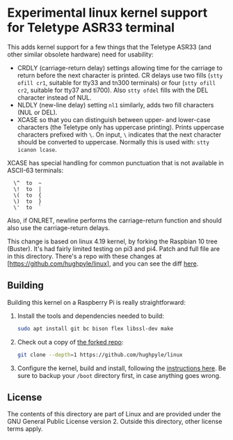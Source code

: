 # Experimental linux kernel support for Teletype ASR33 terminal

This adds kernel support for a few things that the
Teletype ASR33 (and other similar obsolete hardware)
need for usability:

* CRDLY (carriage-return delay) settings allowing
  time for the carriage to return before the next
  character is printed.  CR delays use two fills
  (`stty ofill cr1`, suitable for tty33 and tn300
  terminals) or four (`stty ofill cr2`, suitable
  for tty37 and ti700). Also `stty ofdel` fills
  with the DEL character instead of NUL.
* NLDLY (new-line delay) setting `nl1` similarly,
  adds two fill characters (NUL or DEL).
* XCASE so that you can distinguish between upper-
  and lower-case characters (the Teletype only has
  uppercase printing).  Prints uppercase characters
  prefixed with `\`.  On input, `\` indicates that
  the next character should be converted to uppercase.
  Normally this is used with: `stty icanon lcase`.

XCASE has special handling for common punctuation that is not
available in ASCII-63 terminals:
```
  \^  to  ~
  \!  to  |
  \(  to  {
  \)  to  }
  \'  to  `
```

Also, if ONLRET, newline performs the carriage-return function
and should also use the carriage-return delays.

This change is based on linux 4.19 kernel, by forking the Raspbian 10 tree (Buster).
It's had fairly limited testing on pi3 and pi4.  Patch and full file are in this directory.
There's a repo with these changes at [https://github.com/hughpyle/linux],
and you can see the diff [here](https://github.com/raspberrypi/linux/compare/rpi-4.19.y...hughpyle:teletype).

## Building

Building this kernel on a Raspberry Pi is really straightforward:

1. Install the tools and dependencies needed to build:
    ```bash
    sudo apt install git bc bison flex libssl-dev make
    ```
        
1. Check out a copy of [the forked repo](https://github.com/hughpyle/linux): 
    ```bash
    git clone --depth=1 https://github.com/hughpyle/linux
    ```

1. Configure the kernel, build and install, following the 
[instructions here](https://www.raspberrypi.org/documentation/linux/kernel/building.md).
Be sure to backup your `/boot` directory first, in case anything goes wrong.


## License

The contents of this directory are part of Linux and are
provided under the GNU General Public License version 2.
Outside this directory, other license terms apply.


